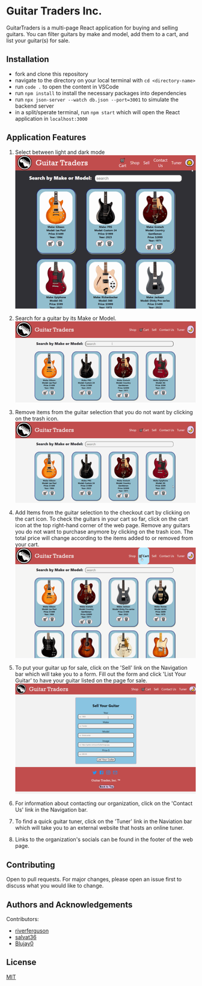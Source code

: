 # Guitar Traders Inc.
GuitarTraders is a multi-page React application for buying and selling guitars. You can filter guitars by make and model, add them to a cart, and list your guitar(s) for sale.

## Installation
* fork and clone this repository
* navigate to the directory on your local terminal with `cd <directory-name>`
* run `code .` to open the content in VSCode
* run `npm install` to install the necessary packages into dependencies
* run `npx json-server --watch db.json --port=3001` to simulate the backend server
* in a split/sperate terminal, run `npm start` which will open the React application in `localhost:3000`

## Application Features
1. Select between light and dark mode
![how to use the dark toggle feature](public/gifs/darkModeToggleFinal1.gif)

2. Search for a guitar by its Make or Model.
![how to use the search bar](public/gifs/searchFilter2.gif)

3. Remove items from the guitar selection that you do not want by clicking on the trash icon.
![how to delete from guitar listing](public/gifs/deleteFromListing3.gif)

4. Add Items from the guitar selection to the checkout cart by clicking on the cart icon. To check the guitars in your cart so far, click on the cart icon at the top right-hand corner of the web page. Remove any guitars you do not want to purchase anymore by clicking on the trash icon. The total price will change according to the items added to or removed from your cart.
![cart feature of web page](public/gifs/cartFeature4.gif)

5. To put your guitar up for sale, click on the 'Sell' link on the Navigation bar which will take you to a form. Fill out the form and click 'List Your Guitar' to have your guitar listed on the page for sale.
![submit a form to list your guitar on the site](public/gifs/sellGuitarFormFeature5.gif)

6. For information about contacting our organization, click on the 'Contact Us' link in the Navigation bar.


7. To find a quick guitar tuner, click on the 'Tuner' link in the Naviation bar which will take you to an external website that hosts an online tuner.


8. Links to the organization's socials can be found in the footer of the web page.


## Contributing
Open to pull requests. For major changes, please open an issue first to discuss what you would like to change.

## Authors and Acknowledgements
Contributors:
* [riverferguson](https://github.com/riverferguson)
* [salvat36](https://github.com/salvat36)
* [Blujay0](https://github.com/Blujay0)

## License
[MIT](https://choosealicense.com/licenses/mit/)